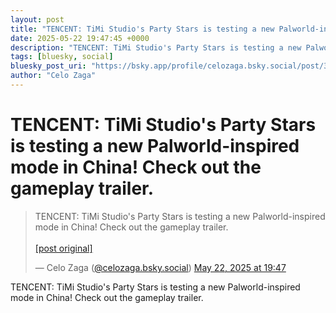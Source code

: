 ```yaml
---
layout: post
title: "TENCENT: TiMi Studio's Party Stars is testing a new Palworld-inspired mode in China! Check out the gameplay trailer."
date: 2025-05-22 19:47:45 +0000
description: "TENCENT: TiMi Studio's Party Stars is testing a new Palworld-inspired mode in China! Check out the gameplay trailer."
tags: [bluesky, social]
bluesky_post_uri: "https://bsky.app/profile/celozaga.bsky.social/post/3lprv2og6jk2b"
author: "Celo Zaga"
---
```


<h1 class="bluesky-post-title">TENCENT: TiMi Studio's Party Stars is testing a new Palworld-inspired mode in China! Check out the gameplay trailer.</h1>


<blockquote class="bluesky-embed" data-bluesky-uri="at://did:plc:lmh6rennptq77inaztnovw4b/app.bsky.feed.post/3lprv2og6jk2b" data-bluesky-embed-color-mode="system">
<p lang="">TENCENT: TiMi Studio's Party Stars is testing a new Palworld-inspired mode in China! Check out the gameplay trailer.<br><br><a href="https://bsky.app/profile/celozaga.bsky.social/post/3lprv2og6jk2b">[post original]</a></p>
&mdash; Celo Zaga (<a href="https://bsky.app/profile/did:plc:lmh6rennptq77inaztnovw4b">@celozaga.bsky.social</a>) <a href="https://bsky.app/profile/celozaga.bsky.social/post/3lprv2og6jk2b">May 22, 2025 at 19:47</a>
</blockquote>
<script async src="https://embed.bsky.app/static/embed.js" charset="utf-8"></script>


<p class="bluesky-post-description">TENCENT: TiMi Studio's Party Stars is testing a new Palworld-inspired mode in China! Check out the gameplay trailer.</p>
